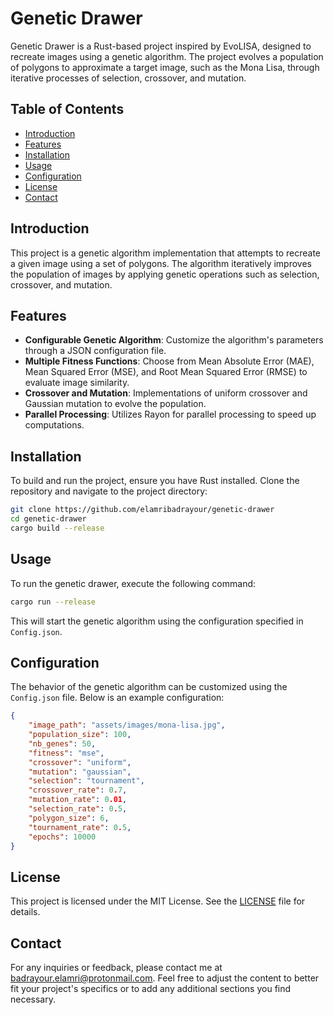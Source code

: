 # Genetic Drawer

Genetic Drawer is a Rust-based project inspired by EvoLISA, designed to recreate images using a genetic algorithm. The project evolves a population of polygons to approximate a target image, such as the Mona Lisa, through iterative processes of selection, crossover, and mutation.

## Table of Contents

- [Introduction](#introduction)
- [Features](#features)
- [Installation](#installation)
- [Usage](#usage)
- [Configuration](#configuration)
- [License](#license)
- [Contact](#contact)

## Introduction

This project is a genetic algorithm implementation that attempts to recreate a given image using a set of polygons. The algorithm iteratively improves the population of images by applying genetic operations such as selection, crossover, and mutation.

## Features

- **Configurable Genetic Algorithm**: Customize the algorithm's parameters through a JSON configuration file.
- **Multiple Fitness Functions**: Choose from Mean Absolute Error (MAE), Mean Squared Error (MSE), and Root Mean Squared Error (RMSE) to evaluate image similarity.
- **Crossover and Mutation**: Implementations of uniform crossover and Gaussian mutation to evolve the population.
- **Parallel Processing**: Utilizes Rayon for parallel processing to speed up computations.

## Installation

To build and run the project, ensure you have Rust installed. Clone the repository and navigate to the project directory:

```bash
git clone https://github.com/elamribadrayour/genetic-drawer
cd genetic-drawer
cargo build --release
````

## Usage

To run the genetic drawer, execute the following command:

```bash
cargo run --release
```


This will start the genetic algorithm using the configuration specified in `Config.json`.

## Configuration

The behavior of the genetic algorithm can be customized using the `Config.json` file. Below is an example configuration:

```json
{
    "image_path": "assets/images/mona-lisa.jpg",
    "population_size": 100,
    "nb_genes": 50,
    "fitness": "mse",
    "crossover": "uniform",
    "mutation": "gaussian",
    "selection": "tournament",
    "crossover_rate": 0.7,
    "mutation_rate": 0.01,
    "selection_rate": 0.5,
    "polygon_size": 6,
    "tournament_rate": 0.5,
    "epochs": 10000
}
```


## License

This project is licensed under the MIT License. See the [LICENSE](LICENSE) file for details.

## Contact

For any inquiries or feedback, please contact me at [badrayour.elamri@protonmail.com](mailto:badrayour.elamri@protonmail.com).
Feel free to adjust the content to better fit your project's specifics or to add any additional sections you find necessary.
